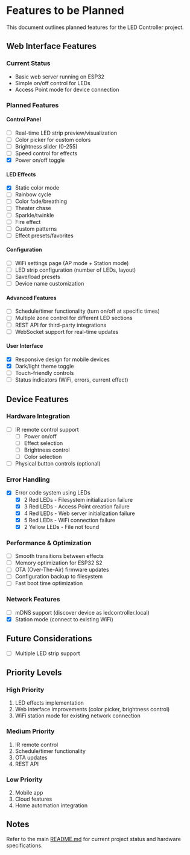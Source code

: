 # Features to be Planned

This document outlines planned features for the LED Controller project.

## Web Interface Features

### Current Status

-   Basic web server running on ESP32
-   Simple on/off control for LEDs
-   Access Point mode for device connection

### Planned Features

#### Control Panel

-   [ ] Real-time LED strip preview/visualization
-   [ ] Color picker for custom colors
-   [ ] Brightness slider (0-255)
-   [ ] Speed control for effects
-   [x] Power on/off toggle

#### LED Effects

-   [x] Static color mode
-   [ ] Rainbow cycle
-   [ ] Color fade/breathing
-   [ ] Theater chase
-   [ ] Sparkle/twinkle
-   [ ] Fire effect
-   [ ] Custom patterns
-   [ ] Effect presets/favorites

#### Configuration

-   [ ] WiFi settings page (AP mode + Station mode)
-   [ ] LED strip configuration (number of LEDs, layout)
-   [ ] Save/load presets
-   [ ] Device name customization

#### Advanced Features

-   [ ] Schedule/timer functionality (turn on/off at specific times)
-   [ ] Multiple zone control for different LED sections
-   [ ] REST API for third-party integrations
-   [ ] WebSocket support for real-time updates

#### User Interface

-   [x] Responsive design for mobile devices
-   [x] Dark/light theme toggle
-   [ ] Touch-friendly controls
-   [ ] Status indicators (WiFi, errors, current effect)

## Device Features

### Hardware Integration

-   [ ] IR remote control support
    -   [ ] Power on/off
    -   [ ] Effect selection
    -   [ ] Brightness control
    -   [ ] Color selection
-   [ ] Physical button controls (optional)

### Error Handling

-   [x] Error code system using LEDs
    -   [x] 2 Red LEDs - Filesystem initialization failure
    -   [x] 3 Red LEDs - Access Point creation failure
    -   [x] 4 Red LEDs - Web server initialization failure
    -   [x] 5 Red LEDs - WiFi connection failure
    -   [x] 2 Yellow LEDs - File not found

### Performance & Optimization

-   [ ] Smooth transitions between effects
-   [ ] Memory optimization for ESP32 S2
-   [ ] OTA (Over-The-Air) firmware updates
-   [ ] Configuration backup to filesystem
-   [ ] Fast boot time optimization

### Network Features

-   [ ] mDNS support (discover device as ledcontroller.local)
-   [x] Station mode (connect to existing WiFi)

## Future Considerations

-   [ ] Multiple LED strip support

## Priority Levels

### High Priority

1. LED effects implementation
2. Web interface improvements (color picker, brightness control)
3. WiFi station mode for existing network connection

### Medium Priority

1. IR remote control
2. Schedule/timer functionality
3. OTA updates
4. REST API

### Low Priority

2. Mobile app
3. Cloud features
4. Home automation integration

## Notes

Refer to the main [README.md](../README.md) for current project status and hardware specifications.
